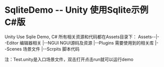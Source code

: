 # SqliteDemo -- Unity 使用Sqlite示例C#版
Unity Use Sqile Demo, C#
所有相关资源和代码都在Assets目录下：
Assets--|--Editor 编辑器相关
        |--NGUI   NGUI源码及资源
        |--Plugins 需要使用到的相关库
        |--Scenes  场景文件
        |--Scrpits 脚本代码

注：Test.unity是入口场景文件，双击打开点击run就可以运行demo
